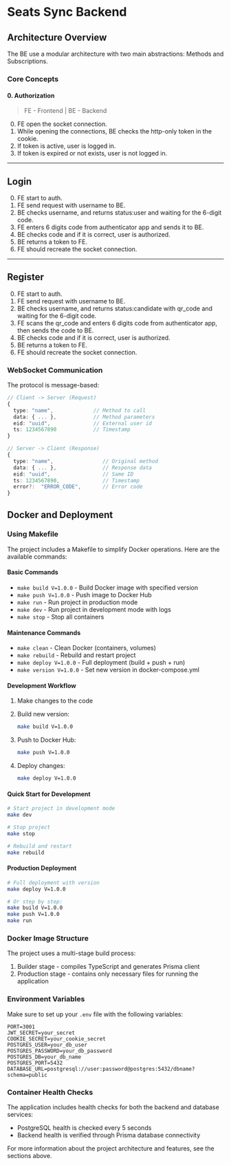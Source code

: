 # Seats Sync Backend

## Architecture Overview

The BE use a modular architecture with two main abstractions: Methods and Subscriptions.

### Core Concepts

#### 0. Authorization

> FE - Frontend | BE - Backend

0. FE open the socket connection.
1. While opening the connections, BE checks the http-only token in the cookie.
2. If token is active, user is logged in.
3. If token is expired or not exists, user is not logged in.

---

## Login

0. FE start to auth.
1. FE send request with username to BE.
2. BE checks username, and returns status:user and waiting for the 6-digit code.
3. FE enters 6 digits code from authenticator app and sends it to BE.
4. BE checks code and if it is correct, user is authorized.
5. BE returns a token to FE.
6. FE should recreate the socket connection.

---

## Register

0. FE start to auth.
1. FE send request with username to BE.
2. BE checks username, and returns status:candidate with qr_code and waiting for the 6-digit code.
3. FE scans the qr_code and enters 6 digits code from authenticator app, then sends the code to BE.
4. BE checks code and if it is correct, user is authorized.
5. BE returns a token to FE.
6. FE should recreate the socket connection.

### WebSocket Communication

The protocol is message-based:

```typescript
// Client -> Server (Request)
{
  type: "name",             // Method to call
  data: { ... },            // Method parameters
  eid: "uuid",              // External user id
  ts: 1234567890            // Timestamp
}

// Server -> Client (Response)
{
  type: "name",                // Original method
  data: { ... },               // Response data
  eid: "uuid",                 // Same ID
  ts: 1234567890,              // Timestamp
  error?:  "ERROR_CODE",       // Error code
}
```

## Docker and Deployment

### Using Makefile

The project includes a Makefile to simplify Docker operations. Here are the available commands:

#### Basic Commands

- `make build V=1.0.0` - Build Docker image with specified version
- `make push V=1.0.0` - Push image to Docker Hub
- `make run` - Run project in production mode
- `make dev` - Run project in development mode with logs
- `make stop` - Stop all containers

#### Maintenance Commands

- `make clean` - Clean Docker (containers, volumes)
- `make rebuild` - Rebuild and restart project
- `make deploy V=1.0.0` - Full deployment (build + push + run)
- `make version V=1.0.0` - Set new version in docker-compose.yml

#### Development Workflow

1. Make changes to the code
2. Build new version:
   ```bash
   make build V=1.0.0
   ```

3. Push to Docker Hub:
   ```bash
   make push V=1.0.0
   ```

4. Deploy changes:
   ```bash
   make deploy V=1.0.0
   ```

#### Quick Start for Development

```bash
# Start project in development mode
make dev

# Stop project
make stop

# Rebuild and restart
make rebuild
```

#### Production Deployment

```bash
# Full deployment with version
make deploy V=1.0.0

# Or step by step:
make build V=1.0.0
make push V=1.0.0
make run
```

### Docker Image Structure

The project uses a multi-stage build process:
1. Builder stage - compiles TypeScript and generates Prisma client
2. Production stage - contains only necessary files for running the application

### Environment Variables

Make sure to set up your `.env` file with the following variables:
```env
PORT=3001
JWT_SECRET=your_secret
COOKIE_SECRET=your_cookie_secret
POSTGRES_USER=your_db_user
POSTGRES_PASSWORD=your_db_password
POSTGRES_DB=your_db_name
POSTGRES_PORT=5432
DATABASE_URL=postgresql://user:password@postgres:5432/dbname?schema=public
```

### Container Health Checks

The application includes health checks for both the backend and database services:
- PostgreSQL health is checked every 5 seconds
- Backend health is verified through Prisma database connectivity

For more information about the project architecture and features, see the sections above.
